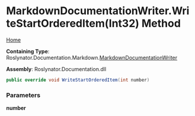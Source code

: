 <a name="_top"></a>

# MarkdownDocumentationWriter\.WriteStartOrderedItem\(Int32\) Method

[Home](../../../../../README.md#_top)

**Containing Type**: Roslynator\.Documentation\.Markdown\.[MarkdownDocumentationWriter](../README.md#_top)

**Assembly**: Roslynator\.Documentation\.dll

```csharp
public override void WriteStartOrderedItem(int number)
```

### Parameters

**number**